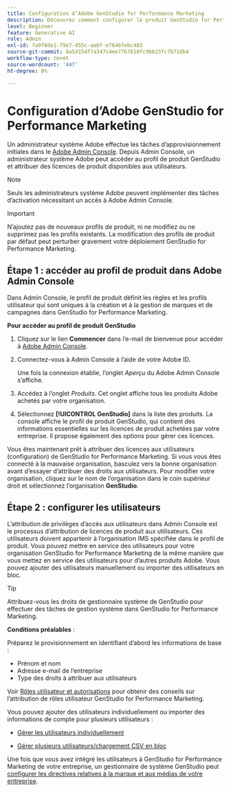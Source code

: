 ```yaml
---
title: Configuration d’Adobe GenStudio for Performance Marketing
description: Découvrez comment configurer le produit GenStudio for Performance Marketing.
level: Beginner
feature: Generative AI
role: Admin
exl-id: 7a9f8de1-79e7-455c-ae0f-e7646febc483
source-git-commit: 8a5d15df7a347c4ee7767610fc9bb23fc7b71db4
workflow-type: tm+mt
source-wordcount: '447'
ht-degree: 0%

---
```


# Configuration d’Adobe GenStudio for Performance Marketing

Un administrateur système Adobe effectue les tâches d’approvisionnement initiales dans le [Adobe Admin Console](https://helpx.adobe.com/enterprise/using/admin-console.html#Overview). Depuis Admin Console, un administrateur système Adobe peut accéder au profil de produit GenStudio et attribuer des licences de produit disponibles aux utilisateurs.

>[!NOTE]
>
>Seuls les administrateurs système Adobe peuvent implémenter des tâches d’activation nécessitant un accès à Adobe Admin Console.

>[!IMPORTANT]
>
>N’ajoutez pas de nouveaux profils de produit, ni ne modifiez ou ne supprimez pas les profils existants. La modification des profils de produit par défaut peut perturber gravement votre déploiement GenStudio for Performance Marketing.

## Étape 1 : accéder au profil de produit dans Adobe Admin Console

Dans Admin Console, le profil de produit définit les règles et les profils utilisateur qui sont uniques à la création et à la gestion de marques et de campagnes dans GenStudio for Performance Marketing.

**Pour accéder au profil de produit GenStudio**

1. Cliquez sur le lien **Commencer** dans l’e-mail de bienvenue pour accéder à [Adobe Admin Console](https://helpx.adobe.com/enterprise/using/admin-console.html#Overview).

1. Connectez-vous à Admin Console à l’aide de votre Adobe ID.

   Une fois la connexion établie, l’onglet _Aperçu_ du Adobe Admin Console s’affiche.

1. Accédez à l’onglet _Produits_. Cet onglet affiche tous les produits Adobe achetés par votre organisation.

1. Sélectionnez **[!UICONTROL GenStudio]** dans la liste des produits. La console affiche le profil de produit GenStudio, qui contient des informations essentielles sur les licences de produit achetées par votre entreprise. Il propose également des options pour gérer ces licences.

Vous êtes maintenant prêt à attribuer des licences aux utilisateurs (configuration) de GenStudio for Performance Marketing. Si vous vous êtes connecté à la mauvaise organisation, basculez vers la bonne organisation avant d’essayer d’attribuer des droits aux utilisateurs. Pour modifier votre organisation, cliquez sur le nom de l’organisation dans le coin supérieur droit et sélectionnez l’organisation **GenStudio**.

## Étape 2 : configurer les utilisateurs

L’attribution de privilèges d’accès aux utilisateurs dans Admin Console est le processus d’attribution de licences de produit aux utilisateurs. Ces utilisateurs doivent appartenir à l’organisation IMS spécifiée dans le profil de produit. Vous pouvez mettre en service des utilisateurs pour votre organisation GenStudio for Performance Marketing de la même manière que vous mettez en service des utilisateurs pour d’autres produits Adobe. Vous pouvez ajouter des utilisateurs manuellement ou importer des utilisateurs en bloc.

>[!TIP]
>
>Attribuez-vous les droits de gestionnaire système de GenStudio pour effectuer des tâches de gestion système dans GenStudio for Performance Marketing.

**Conditions préalables** :

Préparez le provisionnement en identifiant d’abord les informations de base :

* Prénom et nom
* Adresse e-mail de l’entreprise
* Type des droits à attribuer aux utilisateurs

Voir [Rôles utilisateur et autorisations](user-roles.md) pour obtenir des conseils sur l’attribution de rôles utilisateur GenStudio for Performance Marketing.

Vous pouvez ajouter des utilisateurs individuellement ou importer des informations de compte pour plusieurs utilisateurs :

* [Gérer les utilisateurs individuellement](https://helpx.adobe.com/enterprise/using/manage-users-individually.html#add-users)

* [Gérer plusieurs utilisateurs/chargement CSV en bloc](https://helpx.adobe.com/enterprise/using/bulk-upload-users.html)

Une fois que vous avez intégré les utilisateurs à GenStudio for Performance Marketing de votre entreprise, un gestionnaire de système GenStudio peut [configurer les directives relatives à la marque et aux médias de votre entreprise](get-started.md).
